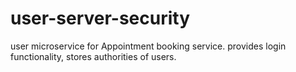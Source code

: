 # user-server-security
user microservice for Appointment booking service. provides login functionality, stores authorities of users.
